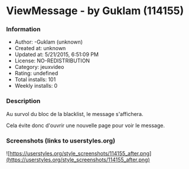 # ViewMessage - by Guklam (114155)

### Information
- Author: -Guklam (unknown)
- Created at: unknown
- Updated at: 5/21/2015, 6:51:09 PM
- License: NO-REDISTRIBUTION
- Category: jeuxvideo
- Rating: undefined
- Total installs: 101
- Weekly installs: 0


### Description
Au survol du bloc de la blacklist, le message s'affichera. 

Cela évite donc d'ouvrir une nouvelle page pour voir le message.


### Screenshots (links to userstyles.org)
![https://userstyles.org/style_screenshots/114155_after.png](https://userstyles.org/style_screenshots/114155_after.png)


